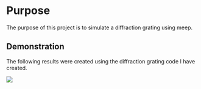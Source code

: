 # Purpose
The purpose of this project is to simulate a diffraction grating using meep.

## Demonstration

The following results were created using the diffraction grating code I have created.

![](ez.gif)
